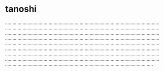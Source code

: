 # tanoshi

.......................................................................................................................................................................................................................................................................................................................................................................................................................................................................................................................................................................................................................................................................................................................................................................................................................................................................................................................................................................................................................................................................................................................................................